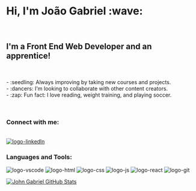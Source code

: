 <h1>Hi, I'm João Gabriel :wave:</h1>
<br>
<h2>I'm a Front End Web Developer and an apprentice!</h2>
<br>
<p>
- :seedling: Always improving by taking new courses and projects.
  <br>
- :dancers: I'm looking to collaborate with other content creators.
  <br>
- :zap:  Fun fact: I love reading, weight training, and playing soccer.
</p>
<br>
<h3>Connect with me:</h3>
<br>
<a href="https://www.linkedin.com/in/jo%C3%A3o-gabriel-644009285/"><img src="https://img.shields.io/badge/LinkedIn-0077B5?style=for-the-badge&logo=linkedin&logoColor=white" alt=logo-linkedln> </a>
<br>
<h3>Languages and Tools:</h3>
<img src="https://img.shields.io/badge/Visual_Studio_Code-0078D4?style=for-the-badge&logo=visual%20studio%20code&logoColor=white" alt=logo-vscode>
<img src="https://img.shields.io/badge/HTML5-E34F26?style=for-the-badge&logo=html5&logoColor=white" alt=logo-html>
<img src="https://img.shields.io/badge/CSS3-1572B6?style=for-the-badge&logo=css3&logoColor=white" alt=logo-css>
<img src="https://img.shields.io/badge/JavaScript-F7DF1E?style=for-the-badge&logo=javascript&logoColor=black" alt=logo-js>
<img src="https://img.shields.io/badge/React-20232A?style=for-the-badge&logo=react&logoColor=61DAFB" alt=logo-react>
<img src="https://img.shields.io/badge/GIT-E44C30?style=for-the-badge&logo=git&logoColor=white" alt=logo-git>

[![John Gabriel GitHub Stats](https://github-readme-stats.vercel.app/api?username=johngabriel13)](https://github.com/anuraghazra/github-readme-stats)
